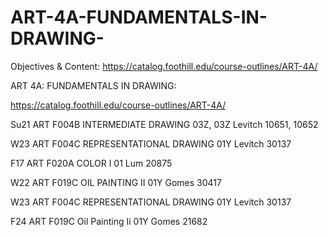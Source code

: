 # ART-4A-FUNDAMENTALS-IN-DRAWING-

Objectives & Content:
https://catalog.foothill.edu/course-outlines/ART-4A/

ART 4A: FUNDAMENTALS IN DRAWING:

https://catalog.foothill.edu/course-outlines/ART-4A/

Su21 ART F004B INTERMEDIATE DRAWING 03Z, 03Z Levitch 10651, 10652

W23 ART F004C REPRESENTATIONAL DRAWING 01Y Levitch 30137

F17 ART F020A COLOR I 01 Lum 20875

W22 ART F019C OIL PAINTING II 01Y Gomes 30417

W23 ART F004C REPRESENTATIONAL DRAWING 01Y Levitch 30137

F24 ART F019C Oil Painting Ii 01Y Gomes 21682


